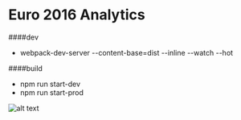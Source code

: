 # Euro 2016 Analytics

####dev
* webpack-dev-server --content-base=dist --inline --watch --hot

####build
* npm run start-dev
* npm run start-prod

![alt text](https://raw.githubusercontent.com/kirillstepkin/scale/master/output_eSVfyQ.gif)